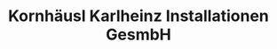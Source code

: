 ---
title: "Kornhäusl Karlheinz Installationen GesmbH"
url: /kalsdorf-bei-graz/kornhaeusl-karlheinz-installationen-gesmbh/
shop: Eisenwaren
---